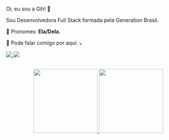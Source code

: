 ### 
  Oi, eu sou a Gih! 👋 

Sou Desenvolvedora Full Stack formada pela Generation Brasil.

<p align="left">
  🦄 Pronomes: <strong>Ela/Dela.</strong>
</p>

<p align="left">
  💌 Pode falar comigo por aqui: ⤵️
</p>

<p align="left">
  
  <a href="https://www.linkedin.com/in/marianatheml" alt="Linkedin">
    <img src="https://img.shields.io/badge/-Linkedin-1c1424?style=for-the-badge&logo=Linkedin&logoColor=FF79C6&link=https://www.linkedin.com/in/marianatheml"/>
  </a>
  
  <a href="mailto:geoo.vanna2305l@gmail.com" alt="Email">
    <img src="https://img.shields.io/badge/-Gmail-1c1424?style=for-the-badge&logo=gmail&logoColor=FF79C6"/>
  </a>
</p>

##
<div align="center">
  <a href="https://github.com/GiovanaGS">
  <img height="175em" src="https://github-readme-stats.vercel.app/api/top-langs/?username=GiovanaGS&layout=compact&langs_count=7&theme=omni"/>
  <img height="175em" src="https://github-readme-stats.vercel.app/api?username=GiovanaGS&show_icons=true&theme=omni&include_all_commits=true&count_private=true"/>
</div>
  

